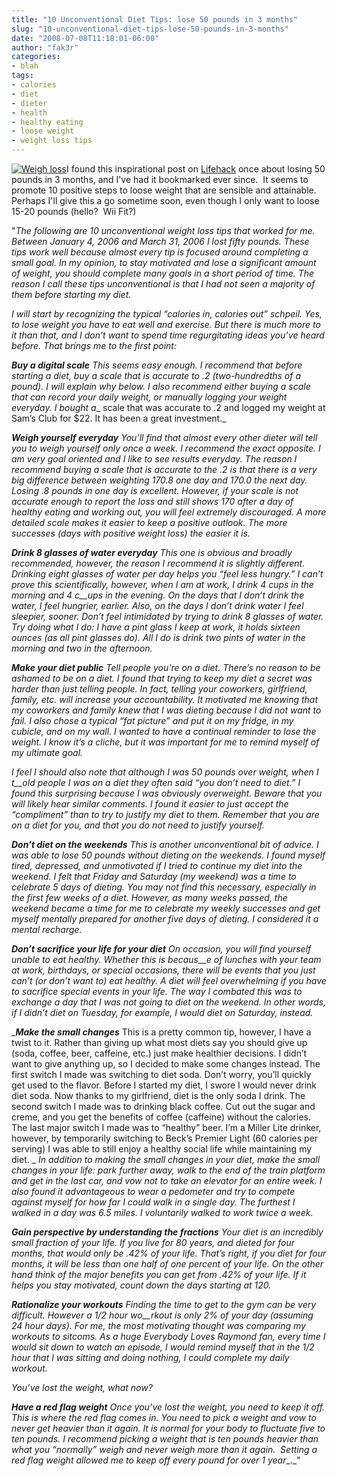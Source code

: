 ```yaml
---
title: "10 Unconventional Diet Tips: lose 50 pounds in 3 months"
slug: "10-unconventional-diet-tips-lose-50-pounds-in-3-months"
date: "2008-07-08T11:18:01-06:00"
author: "fak3r"
categories:
- blah
tags:
- calories
- diet
- dieter
- health
- healthy eating
- loose weight
- weight loss tips
---
```


[![Weigh loss](http://www.fak3r.com/wp-content/uploads/2008/05/scale.jpg)](http://www.fak3r.com/wp-content/uploads/2008/05/scale.jpg)I found this inspirational post on [Lifehack](http://www.lifehack.org/articles/lifestyle/10-unconventional-diet-tips-how-to-lose-50-pounds-in-three-months.html) once about losing 50 pounds in 3 months, and I've had it bookmarked ever since.  It seems to promote 10 positive steps to loose weight that are sensible and attainable.  Perhaps I'll give this a go sometime soon, even though I only want to loose 15-20 pounds (hello?  Wii Fit?)

"_The following are 10 unconventional weight loss tips that worked for me. Between January 4, 2006 and March 31, 2006 I lost fifty pounds. These tips work well because almost every tip is focused around completing a small goal. In my opinion, to stay motivated and lose a significant amount of weight, you should complete many goals in a short period of time. The reason I call these tips unconventional is that I had not seen a majority of them before starting my diet._

_I will start by recognizing the typical “calories in, calories out” schpeil. Yes, to lose weight you have to eat well and exercise. But there is much more to it than that, and I don’t want to spend time regurgitating ideas you’ve heard before. That brings me to the first point:_

<!-- more -->

__**Buy a digital scale**_
This seems easy enough. I recommend that before starting a diet, buy a scale that is accurate to .2 (two-hundredths of a pound). I will explain why below. I also recommend either buying a scale that can record your daily weight, or manually logging your weight everyday. I bought a__ scale that was accurate to .2 and logged my weight at Sam’s Club for $22. It has been a great investment._

__**Weigh yourself everyday**_
You’ll find that almost every other dieter will tell you to weigh yourself only once a week. I recommend the exact opposite. I am very goal oriented and I like to see results everyday. The reason I recommend buying a scale that is accurate to the .2 is that there is a very big difference between weighting 170.8 one day and 170.0 the next day. Losing .8 pounds in one day is excellent. However, if your scale is not accurate enough to report the loss and still shows 170 after a day of healthy eating and working out, you will feel extremely discouraged. A more detailed scale makes it easier to keep a positive outlook. The more successes (days with positive weight loss) the easier it is._

__**Drink 8 glasses of water everyday**_
This one is obvious and broadly recommended, however, the reason I recommend it is slightly different. Drinking eight glasses of water per day helps you “feel less hungry.” I can’t prove this scientifically, however, when I am at work, I drink 4 cups in the morning and 4 c__ups in the evening. On the days that I don’t drink the water, I feel hungrier, earlier. Also, on the days I don’t drink water I feel sleepier, sooner. Don’t feel intimidated by trying to drink 8 glasses of water. Try doing what I do: I have a pint glass I keep at work, it holds sixteen ounces (as all pint glasses do). All I do is drink two pints of water in the morning and two in the afternoon._

__**Make your diet public**_
Tell people you’re on a diet. There’s no reason to be ashamed to be on a diet. I found that trying to keep my diet a secret was harder than just telling people. In fact, telling your coworkers, girlfriend, family, etc. will increase your accountability. It motivated me knowing that my coworkers and family knew that I was dieting because I did not want to fail. I also chose a typical “fat picture” and put it on my fridge, in my cubicle, and on my wall. I wanted to have a continual reminder to lose the weight. I know it’s a cliche, but it was important for me to remind myself of my ultimate goal._

_I feel I should also note that although I was 50 pounds over weight, when I t__old people I was on a diet they often said “you don’t need to diet.” I found this surprising because I was obviously overweight. Beware that you will likely hear similar comments. I found it easier to just accept the “compliment” than to try to justify my diet to them. Remember that you are on a diet for you, and that you do not need to justify yourself._

__**Don’t diet on the weekends**_
This is another unconventional bit of advice. I was able to lose 50 pounds without dieting on the weekends. I found myself tired, depressed, and unmotivated if I tried to continue my diet into the weekend. I felt that Friday and Saturday (my weekend) was a time to celebrate 5 days of dieting. You may not find this necessary, especially in the first few weeks of a diet. However, as many weeks passed, the weekend became a time for me to celebrate my weekly successes and get myself mentally prepared for another five days of dieting. I considered it a mental recharge._

__**Don’t sacrifice your life for your diet**_
On occasion, you will find yourself unable to eat healthy. Whether this is becaus__e of lunches with your team at work, birthdays, or special occasions, there will be events that you just can’t (or don’t want to) eat healthy. A diet will feel overwhelming if you have to sacrifice special events in your life. The way I combated this was to exchange a day that I was not going to diet on the weekend. In other words, if I didn’t diet on Tuesday, for example, I would diet on Saturday, instead._

__**Make the small changes**_
This is a pretty common tip, however, I have a twist to it. Rather than giving up what most diets say you should give up (soda, coffee, beer, caffeine, etc.) just make healthier decisions. I didn’t want to give anything up, so I decided to make some changes instead. The first switch I made was switching to diet soda. Don’t worry, you’ll quickly get used to the flavor. Before I started my diet, I swore I would never drink diet soda. Now thanks to my girlfriend, diet is the only soda I drink. The second switch I made was to drinking black coffee. Cut out the sugar and creme, and you get the benefits of coffee (caffeine) without the calories. The last major switch I made was to “healthy” beer. I’m a Miller Lite drinker, however, by temporarily switching to Beck’s Premier Light (60 calories per serving) I was able to still enjoy a healthy social life while maintaining my diet.
_
_In addition to making the small changes in your diet, make the small changes in your life: park further away, walk to the end of the train platform and get in the last car, and vow not to take an elevator for an entire week. I also found it advantageous to wear a pedometer and try to compete against myself for how far I could walk in a single day. The furthest I walked in a day was 6.5 miles. I voluntarily walked to work twice a week._

__**Gain perspective by understanding the fractions**_
Your diet is an incredibly small fraction of your life. If you live for 80 years, and dieted for four months, that would only be .42% of your life. That’s right, if you diet for four months, it will be less than one half of one percent of your life. On the other hand think of the major benefits you can get from .42% of your life. If it helps you stay motivated, count down the days starting at 120._

__**Rationalize your workouts**_
Finding the time to get to the gym can be very difficult. However a 1/2 hour wo__rkout is only 2% of your day (assuming 24 hour days). For me, the most motivating thought was comparing my workouts to sitcoms. As a huge Everybody Loves Raymond fan, every time I would sit down to watch an episode, I would remind myself that in the 1/2 hour that I was sitting and doing nothing, I could complete my daily workout._

_You’ve lost the weight, what now?_

__**Have a red flag weight**_
Once you’ve lost the weight, you need to keep it off. This is where the red flag comes in. You need to pick a weight and vow to never get heavier than it again. It is normal for your body to fluctuate five to ten pounds. I recommend picking a weight that is ten pounds heavier than what you “normally” weigh and never weigh more than it again.  Setting a red flag weight allowed me to keep off every pound for over 1 year__._"
